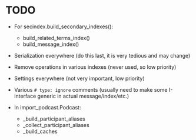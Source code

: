 # TODO

- For secindex.build_secondary_indexes():
  - build_related_terms_index()
  - build_message_index()

- Serialization everywhere (do this last, it is very tedious and may change)

- Remove operations in various indexes (never used, so low priority)

- Settings everywhere (not very important, low priority)

- Various `# type: ignore` comments (usually need to make some I-interface generic in actual message/index/etc.)

- In import_podcast.Podcast:
  - _build_participant_aliases
  - _collect_participant_aliases
  - _build_caches

